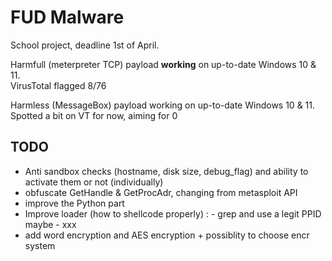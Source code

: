 # FUD Malware

School project, deadline 1st of April.

Harmfull (meterpreter TCP) payload **working** on up-to-date Windows 10 & 11.\
VirusTotal flagged 8/76

Harmless (MessageBox) payload working on up-to-date Windows 10 & 11.\
Spotted a bit on VT for now, aiming for 0


## TODO
 - Anti sandbox checks (hostname, disk size, debug_flag) and ability to activate them or not (individually)
 - obfuscate GetHandle & GetProcAdr, changing from metasploit API
 - improve the Python part
 - Improve loader (how to shellcode properly) :
        - grep and use a legit PPID maybe
        - xxx
 - add word encryption and AES encryption + possiblity to choose encr system


